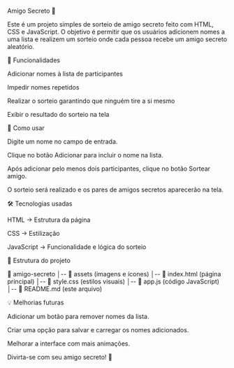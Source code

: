Amigo Secreto 🎁

Este é um projeto simples de sorteio de amigo secreto feito com HTML, CSS e JavaScript. O objetivo é permitir que os usuários adicionem nomes a uma lista e realizem um sorteio onde cada pessoa recebe um amigo secreto aleatório.

📌 Funcionalidades

Adicionar nomes à lista de participantes

Impedir nomes repetidos

Realizar o sorteio garantindo que ninguém tire a si mesmo

Exibir o resultado do sorteio na tela

🚀 Como usar

Digite um nome no campo de entrada.

Clique no botão Adicionar para incluir o nome na lista.

Após adicionar pelo menos dois participantes, clique no botão Sortear amigo.

O sorteio será realizado e os pares de amigos secretos aparecerão na tela.

🛠️ Tecnologias usadas

HTML → Estrutura da página

CSS → Estilização

JavaScript → Funcionalidade e lógica do sorteio

📂 Estrutura do projeto

📁 amigo-secreto
│-- 📁 assets (imagens e ícones)
│-- 📄 index.html (página principal)
│-- 📄 style.css (estilos visuais)
│-- 📄 app.js (código JavaScript)
│-- 📄 README.md (este arquivo)

💡 Melhorias futuras

Adicionar um botão para remover nomes da lista.

Criar uma opção para salvar e carregar os nomes adicionados.

Melhorar a interface com mais animações.

Divirta-se com seu amigo secreto! 🎉

